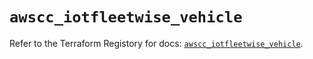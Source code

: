 # `awscc_iotfleetwise_vehicle`

Refer to the Terraform Registory for docs: [`awscc_iotfleetwise_vehicle`](https://registry.terraform.io/providers/hashicorp/awscc/0.70.0/docs/resources/iotfleetwise_vehicle).

